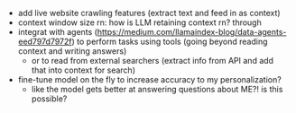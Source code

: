 - add live website crawling features (extract text and feed in as context)
- context window size rn: how is LLM retaining context rn? through 
- integrat with agents (https://medium.com/llamaindex-blog/data-agents-eed797d7972f) to perform tasks using tools (going beyond reading context and writing answers)
  - or to read from external searchers (extract info from API and add that into context for search)
- fine-tune model on the fly to increase accuracy to my personalization? 
  - like the model gets better at answering questions about ME?! is this possible? 